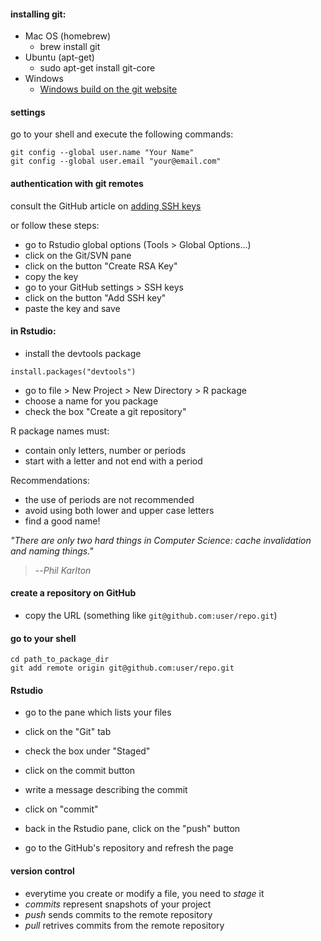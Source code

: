 #### installing git:

-   Mac OS (homebrew)
    -   brew install git
-   Ubuntu (apt-get)
    -   sudo apt-get install git-core
-   Windows
    -   [Windows build on the git website](https://git-scm.com)

#### settings

go to your shell and execute the following commands:

    git config --global user.name "Your Name"
    git config --global user.email "your@email.com"    

#### authentication with git remotes

consult the GitHub article on [adding SSH
keys](https://help.github.com/articles/generating-ssh-keys/#platform-all)

or follow these steps:

-   go to Rstudio global options (Tools \> Global Options...)
-   click on the Git/SVN pane
-   click on the button "Create RSA Key"
-   copy the key
-   go to your GitHub settings \> SSH keys
-   click on the button "Add SSH key"
-   paste the key and save

#### in Rstudio:

-   install the devtools package

<!-- -->

    install.packages("devtools")

-   go to file \> New Project \> New Directory \> R package
-   choose a name for you package
-   check the box "Create a git repository"

R package names must:

-   contain only letters, number or periods
-   start with a letter and not end with a period

Recommendations:

-   the use of periods are not recommended
-   avoid using both lower and upper case letters
-   find a good name!

*"There are only two hard things in Computer Science: cache invalidation
and naming things."*

> --<cite>Phil Karlton</cite>

#### create a repository on GitHub

-   copy the URL (something like `git@github.com:user/repo.git`)

#### go to your shell

    cd path_to_package_dir
    git add remote origin git@github.com:user/repo.git

#### Rstudio

-   go to the pane which lists your files
-   click on the "Git" tab
-   check the box under "Staged"
-   click on the commit button
-   write a message describing the commit
-   click on "commit"
-   back in the Rstudio pane, click on the "push" button

-   go to the GitHub's repository and refresh the page

#### version control

-   everytime you create or modify a file, you need to *stage* it
-   *commits* represent snapshots of your project
-   *push* sends commits to the remote repository
-   *pull* retrives commits from the remote repository
